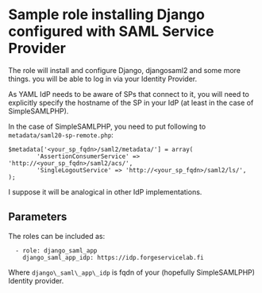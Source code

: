 # Sample role installing Django configured with SAML Service Provider

The role will install and configure Django, djangosaml2 and some more things. you will be able to log in via your Identity Provider.

As YAML IdP needs to be aware of SPs that connect to it, you will need to explicitly specify the hostname of the SP in your IdP (at least in the case of SimpleSAMLPHP).

In the case of SimpleSAMLPHP, you need to put following to `metadata/saml20-sp-remote.php`:

```
$metadata['<your_sp_fqdn>/saml2/metadata/'] = array(
        'AssertionConsumerService' => 'http://<your_sp_fqdn>/saml2/acs/',
        'SingleLogoutService' => 'http://<your_sp_fqdn>/saml2/ls/',
);
```

I suppose it will be analogical in other IdP implementations.

## Parameters

The roles can be included as:

```
  - role: django_saml_app
    django_saml_app_idp: https://idp.forgeservicelab.fi
```
Where `django\_saml\_app\_idp` is fqdn of your (hopefully SimpleSAMLPHP) Identity provider.

